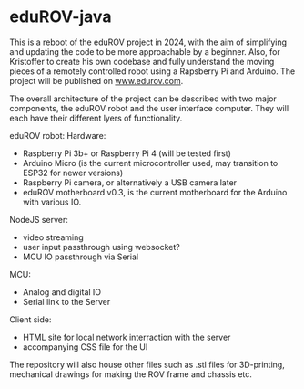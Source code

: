 # eduROV-java
This is a reboot of the eduROV project in 2024, with the aim of simplifying and updating the code to be more approachable by a beginner. Also, for Kristoffer to create his own codebase and fully understand the moving pieces of a remotely controlled robot using a Rapsberry Pi and Arduino. The project will be published on www.edurov.com. 


The overall architecture of the project can be described with two major components, the eduROV robot and the user interface computer. They will each have their different lyers of functionality. 


eduROV robot:
Hardware: 
- Raspberry Pi 3b+ or Raspberry Pi 4 (will be tested first)
- Arduino Micro (is the current microcontroller used, may transition to ESP32 for newer versions)
- Raspberry Pi camera, or alternatively a USB camera later
- eduROV motherboard v0.3, is the current motherboard for the Arduino with various IO.

NodeJS server:
- video streaming
- user input passthrough using websocket?
- MCU IO passthrough via Serial

MCU:
- Analog and digital IO
- Serial link to the Server

Client side:
- HTML site for local network interraction with the server
- accompanying CSS file for the UI


The repository will also house other files such as .stl files for 3D-printing, mechanical drawings for making the ROV frame and chassis etc. 